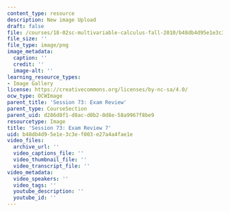 ```yaml
---
content_type: resource
description: New image Upload
draft: false
file: /courses/18-02sc-multivariable-calculus-fall-2010/b48db4d95e1e3c3ef003e27a4a4fae1e_MIT18_02SC_L24Brds_14.png
file_size: ''
file_type: image/png
image_metadata:
  caption: ''
  credit: ''
  image-alt: ''
learning_resource_types:
- Image Gallery
license: https://creativecommons.org/licenses/by-nc-sa/4.0/
ocw_type: OCWImage
parent_title: 'Session 73: Exam Review'
parent_type: CourseSection
parent_uid: d286d8f1-d8ac-d0b2-0d8e-58a9967f8be9
resourcetype: Image
title: 'Session 73: Exam Review 7'
uid: b48db4d9-5e1e-3c3e-f003-e27a4a4fae1e
video_files:
  archive_url: ''
  video_captions_file: ''
  video_thumbnail_file: ''
  video_transcript_file: ''
video_metadata:
  video_speakers: ''
  video_tags: ''
  youtube_description: ''
  youtube_id: ''
---
```

